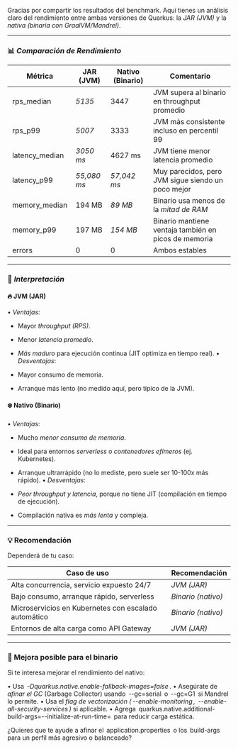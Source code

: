 Gracias por compartir los resultados del benchmark. Aquí tienes un análisis
claro del rendimiento entre ambas versiones de Quarkus: la _JAR (JVM)_ y la
_nativa (binaria con GraalVM/Mandrel)_.

---

### 📊 _Comparación de Rendimiento_

| Métrica            | JAR (JVM)   | Nativo (Binario) | Comentario                                           |
| ------------------ | ----------- | ---------------- | ---------------------------------------------------- |
| ⁠ rps_median ⁠     | _5135_      | 3447             | JVM supera al binario en throughput promedio         |
| ⁠ rps_p99 ⁠        | _5007_      | 3333             | JVM más consistente incluso en percentil 99          |
| ⁠ latency_median ⁠ | _3050 ms_   | 4627 ms          | JVM tiene menor latencia promedio                    |
| ⁠ latency_p99 ⁠    | _55,080 ms_ | _57,042 ms_      | Muy parecidos, pero JVM sigue siendo un poco mejor   |
| ⁠ memory_median ⁠  | 194 MB      | _89 MB_          | Binario usa menos de la _mitad de RAM_               |
| ⁠ memory_p99 ⁠     | 197 MB      | _154 MB_         | Binario mantiene ventaja también en picos de memoria |
| ⁠ errors ⁠         | 0           | 0                | Ambos estables                                       |

---

### 🧠 _Interpretación_

#### 🔥 JVM (JAR)

•⁠ ⁠*Ventajas*:

- Mayor _throughput (RPS)_.
- Menor _latencia promedio_.
- _Más maduro_ para ejecución continua (JIT optimiza en tiempo real). •⁠
  ⁠*Desventajas*:

- Mayor consumo de memoria.
- Arranque más lento (no medido aquí, pero típico de la JVM).

#### ❄️ Nativo (Binario)

•⁠ ⁠*Ventajas*:

- Mucho _menor consumo de memoria_.
- Ideal para entornos _serverless_ o _contenedores efímeros_ (ej. Kubernetes).
- Arranque ultrarrápido (no lo mediste, pero suele ser 10-100x más rápido). •⁠
  ⁠*Desventajas*:

- _Peor throughput y latencia_, porque no tiene JIT (compilación en tiempo de
  ejecución).
- Compilación nativa es _más lenta_ y compleja.

---

### 💡 Recomendación

Dependerá de tu caso:

| Caso de uso                                          | Recomendación      |
| ---------------------------------------------------- | ------------------ |
| Alta concurrencia, servicio expuesto 24/7            | _JVM (JAR)_        |
| Bajo consumo, arranque rápido, serverless            | _Binario (nativo)_ |
| Microservicios en Kubernetes con escalado automático | _Binario (nativo)_ |
| Entornos de alta carga como API Gateway              | _JVM (JAR)_        |

---

### 🧰 Mejora posible para el binario

Si te interesa mejorar el rendimiento del nativo:

•⁠ ⁠Usa _⁠ -Dquarkus.native.enable-fallback-images=false ⁠_. •⁠ ⁠Asegúrate de
_afinar el GC_ (Garbage Collector) usando ⁠ --gc=serial ⁠ o ⁠ --gc=G1 ⁠ si
Mandrel lo permite. •⁠ ⁠Usa el _flag de vectorización (⁠ --enable-monitoring ⁠,
⁠ --enable-all-security-services ⁠)_ si aplicable. •⁠ ⁠Agrega
⁠ quarkus.native.additional-build-args=--initialize-at-run-time=<your packages> ⁠
para reducir carga estática.

¿Quieres que te ayude a afinar el ⁠ application.properties ⁠ o los
⁠ build-args ⁠ para un perfil más agresivo o balanceado?

